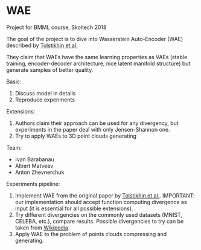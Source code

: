 # WAE
Project for BMML course, Skoltech 2018

The goal of the project is to dive into Wasserstein Auto-Encoder (WAE) described by [Tolstikhin et al.](https://openreview.net/pdf?id=HkL7n1-0b)

They claim that WAEs have the same learning properties as VAEs (stable training, encoder-decoder architecture,
nice latent manifold structure) but generate samples of better quality.

Basic:
1. Discuss model in details
2. Reproduce experiments

Extensions:
1. Authors claim their approach can be used for any divergency, but experiments in the paper deal with only Jensen-Shannon one.
2. Try to apply WAEs to 3D point clouds generating

Team:
 - Ivan Barabanau
 - Albert Matveev 
 - Anton Zhevnerchuk


Experiments pipeline:

1. Implement WAE from the original paper by [Tolstikhin et al.](https://openreview.net/pdf?id=HkL7n1-0b). IMPORTANT: our implementation should accept function computing divergence as input (it is essential for all possible extensions).
2. Try different divergencies on the commonly used datasets (MNIST, CELEBA, etc.), compare results. Possible divergencies to try can be taken from [Wikipedia](https://en.wikipedia.org/wiki/Divergence_(statistics)#Examples).
3. Apply WAE to the problem of points clouds compressing and generating.

